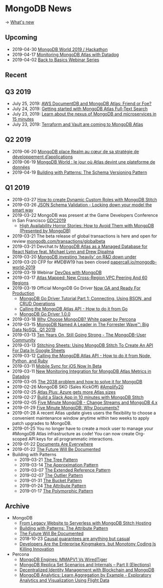 # MongoDB News

→ [What's new](https://www.mongodb.com/new)

## Upcoming

- 2019-04-30 [MongoDB World 2019 / Hackathon](https://mongodbworld19.devpost.com/)
- 2019-04-17 [Monitoring MongoDB Atlas with Datadog](https://www.mongodb.com/webinar/monitoring-mongoDB-atlas-with-datadog)
- 2019-04-02 [Back to Basics Webinar Series](https://www.mongodb.com/webinar/back-to-basics-webinar-series-2019)

## Recent

## Q3 2019

- July 25, 2019: [AWS DocumentDB and MongoDB Atlas: Friend or Foe?](https://beth.technology/mongodb-atlas/)
- July 24, 2019: [Getting started with MongoDB Atlas Full-Text Search](https://www.mongodb.com/blog/post/getting-started-with-mongodb-atlas-fulltext-search)
- July 23, 2019: [Learn about the nexus of MongoDB and microservices in 15 minutes](https://content.pivotal.io/intersect/mongodb-in-15-minutes)
- July 23, 2019: [Terraform and Vault are coming to MongoDB Atlas](https://www.mongodb.com/blog/post/terraform-and-vault-are-coming-to-mongodb-atlas)

## Q2 2019

- 2019-06-20 [MongoDB place Realm au cœur de sa stratégie de développement d’applications](https://www.lemagit.fr/actualites/252465444/MongoDB-place-Realm-au-cur-de-sa-strategie-de-developpement-dapplications)
- 2019-06-19 [MongoDB World : le jour où Atlas devint une plateforme de données](https://www.lemagit.fr/actualites/252465377/MongoDB-World-le-jour-ou-Atlas-devint-une-plateforme-de-donnees)
- 2019-04-19 [Building with Patterns: The Schema Versioning Pattern](https://www.mongodb.com/blog/post/building-with-patterns-the-schema-versioning-pattern)

## Q1 2019

- 2019-03-27 [How to create Dynamic Custom Roles with MongoDB Stitch](https://www.mongodb.com/blog/post/how-to-create-dynamic-custom-roles-with-mongodb-stitch)
- 2019-03-26 [JSON Schema Validation - Locking down your model the smart way](https://www.mongodb.com/blog/post/json-schema-validation--locking-down-your-model-the-smart-way)
- 2019-03-22 MongoDB was present at the Game Developers Conference in San Francisco [GDC2019](https://gdconf.com/)
  - [High Availability Horror Stories: How to Avoid Them with MongoDB (Presented by MongoDB)](https://schedule.gdconf.com/session/high-availability-horror-stories-how-to-avoid-them-with-mongodb-presented-by-mongodb/866293)
- 2019-03-21 The beta release of global transactions is here and open for review [mongodb.com/transactions/globalbeta](https://www.mongodb.com/transactions/globalbeta)
- 2019-03-21 Devchat.tv [MongoDB Atlas as a Managed Database for React Native feat. Michael Lynn and Drew Dipalma](https://devchat.tv/react-native-radio/mongo-atlas-as-a-managed-database-for-react-native-feat-michael-lynn-and-drew-dipalma/)
- 2019-03-20 [MongoDB investing 'heavily' on R&D down under](https://www.zdnet.com/article/mongodb-investing-heavily-on-r-d-down-under/)
- 2019-03-20 CFP for #MDBW19 has been closed [papercall.io/mongodb-world-2019](https://www.papercall.io/mongodb-world-2019)
- 2019-03-19 Webinar [DevOps with MongoDB](https://www.mongodb.com/presentations/devops-with-mongodb)
- 2019-03-17 [Atlas Mapped: New Cross-Region VPC Peering And 60 Regions](https://www.mongodb.com/blog/post/atlas-mapped-new-crossregion-vpc-peering-and-60-regions)
- 2019-03-19 Official MongoDB Go Driver [Now GA and Ready For Production](https://www.mongodb.com/blog/post/official-mongodb-go-driver-now-ga-and-ready-for-production)
  - [MongoDB Go Driver Tutorial Part 1: Connecting, Using BSON, and CRUD Operations](https://www.mongodb.com/blog/post/mongodb-go-driver-tutorial-part-1-connecting-using-bson-and-crud-operations)
  - [Calling the MongoDB Atlas API - How to do it from Go](https://www.mongodb.com/blog/post/calling-the-mongodb-atlas-api-how-to-do-it-from-go)
  - [MongoDB Go Driver 1.0.0](https://github.com/mongodb/mongo-go-driver/releases/tag/v1.0.0)
- 2019-03-18 [Why Choose MongoDB? White paper by Percona](https://learn.percona.com/why-choose-mongodb-registration)
- 2019-03-15 [MongoDB Named A Leader in The Forrester Wave™: Big Data NoSQL, Q1 2019](https://www.mongodb.com/blog/post/mongodb-named-a-leader-in-the-forrester-wave-big-data-nosql-q1-2019)
- 2019-03-13 [Ten Years On, Still Going Strong - The MongoDB-User Community](https://www.mongodb.com/blog/post/ten-years-on-still-going-strong--the-mongodbuser-community)
- 2019-03-13 [Stitching Sheets: Using MongoDB Stitch To Create An API For Data In Google Sheets](https://www.mongodb.com/blog/post/stitching-sheets-using-mongodb-stitch-to-create-an-api-for-data-in-google-sheets)
- 2019-03-12 [Calling the MongoDB Atlas API - How to do it from Node, Python, and Ruby](https://www.mongodb.com/blog/post/calling-the-mongodb-atlas-api--how-to-do-it-from-node-python-and-ruby)
- 2019-03-11 [Mobile Sync for iOS Now In Beta](https://www.mongodb.com/blog/post/mobile-sync-for-ios-now-in-beta)
- 2019-03-11 [New Monitoring Integration for MongoDB Atlas Metrics in Datadog](https://www.mongodb.com/blog/post/monitoring-integration-mongodb-atlas-datadog)
- 2019-03-05 [The 2038 problem and how to solve it for MongoDB](https://www.mongodb.com/blog/post/the-2038-problem-and-how-to-solve-it-for-mongodb)
- 2019-02-26 MongoDB SKO (Sales KickOff) [#Amplify20](https://twitter.com/MongoDB/status/1100165075132866560)
- 2019-02-25 [Atlas Plus: Azure gets more Atlas sizes](https://www.mongodb.com/blog/post/atlas-plus-azure-gets-more-atlas-sizes)
- 2019-02-27 [Build a Slack App in 10 minutes with MongoDB Stitch](https://www.mongodb.com/blog/post/build-a-slack-app-in-10-minutes-with-mongodb-stitch)
- 2019-02-05 [Five Minute MongoDB - Change Streams and MongoDB 4.x](https://www.mongodb.com/blog/post/five-minute-mongodb--change-streams-and-mongodb-4x)
- 2019-01-29 [Five Minute MongoDB: Why Documents?](https://www.mongodb.com/blog/post/five-minute-mongodb-why-documents)
- 2019-01-28 A recent Atlas update gives users the flexibility to choose a convenient maintenance window anytime within two weeks to apply patch upgrades to MongoDB.
- 2019-01-25 You no longer have to create a mock user to manage your #MongoDB Atlas infrastructure as code! You can now create Org-scoped API keys for all programmatic interactions.
- 2019-01-22 [Documents Are Everywhere](https://www.mongodb.com/blog/post/documents-are-everywhere)
- 2019-01-22 [The Future Will Be Documented](https://www.mongodb.com/blog/post/the-future-will-be-documented)
- Building with Patterns
  - 2019-03-21 [The Tree Pattern](https://www.mongodb.com/blog/post/building-with-patterns-the-tree-pattern)
  - 2019-03-14 [The Approximation Pattern](https://www.mongodb.com/blog/post/building-with-patterns-the-approximation-pattern)
  - 2019-03-07 [The Extended Reference Pattern](https://www.mongodb.com/blog/post/building-with-patterns-the-extended-reference-pattern)
  - 2019-02-07 [The Outlier Pattern](https://www.mongodb.com/blog/post/building-with-patterns-the-outlier-pattern)
  - 2019-01-31 [The Bucket Pattern](https://www.mongodb.com/blog/post/building-with-patterns-the-bucket-pattern)
  - 2019-01-24 [The Attribute Pattern](https://www.mongodb.com/blog/post/building-with-patterns-the-attribute-pattern)
  - 2019-01-17 [The Polymorphic Pattern](https://www.mongodb.com/blog/post/building-with-patterns-the-polymorphic-pattern)

## Archive

- MongoDB
  - [From Legacy Website to Serverless with MongoDB Stitch Hosting](https://www.linkedin.com/pulse/from-legacy-website-serverless-mongodb-stitch-hosting-andrew-morgan/)
  - [Building with Patterns: The Attribute Pattern](https://www.mongodb.com/blog/post/building-with-patterns-the-attribute-pattern)
  - [The Future Will Be Documented](https://www.mongodb.com/blog/post/the-future-will-be-documented)
  - 2018-10-23 [Causal guarantees are anything but casual](https://engineering.mongodb.com/post/ryp0ohr2w9pvv0fks88kq6qkz9k9p3)
  - [Developers Are the Enterprise Kingmakers, but Monotony Coding Is Killing Innovation](https://www.prnewswire.com/news-releases/developers-are-the-enterprise-kingmakers-but-monotony-coding-is-killing-innovation-300590758.html)
- Percona
  - [MongoDB Engines: MMAPV1 Vs WiredTiger](https://www.percona.com/blog/2019/01/03/mongodb-engines-mmapv1-vs-wiredtiger/)
  - [MongoDB Replica Set Scenarios and Internals – Part II (Elections)](https://www.percona.com/blog/2019/01/23/mongodb-replica-set-scenarios-and-internals-part-ii-elections/)
  - [Decentralized Identity Management with Blockchain and MongoDB](https://www.youtube.com/watch?v=C3beVUj_RHU)
  - [MongoDB Analytics: Learn Aggregation by Example - Exploratory Analytics and Visualization Using Flight Data](https://www.mongodb.com/presentations/mongodb-analytics-learn-aggregation-example-exploratory-analytics-and-visualization?jmp=docs)
